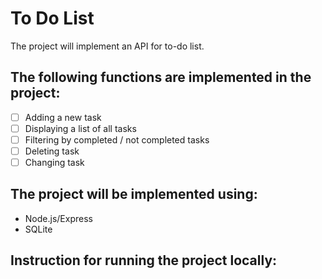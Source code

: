 # To Do List

The project will implement an API for to-do list.

## The following functions are implemented in the project:

- [ ] Adding a new task
- [ ] Displaying a list of all tasks
- [ ] Filtering by completed / not completed tasks
- [ ] Deleting task
- [ ] Changing task

## The project will be implemented using:

- Node.js/Express
- SQLite

## Instruction for running the project locally:
